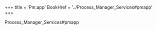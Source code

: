 +++
title = 'Pm:app'
BookHref = '../Process_Manager_Services#pmapp'
+++

Process_Manager_Services#pmapp
